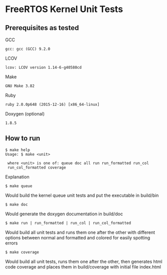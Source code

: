 # FreeRTOS Kernel Unit Tests

## Prerequisites as tested
GCC
```
gcc: gcc (GCC) 9.2.0
```
LCOV
```
lcov: LCOV version 1.14-6-g40580cd
```
Make
```
GNU Make 3.82
```
Ruby
```
ruby 2.0.0p648 (2015-12-16) [x86_64-linux]
```
Doxygen (optional)
```
1.8.5
```
## How to run
```
$ make help
Usage: $ make <unit>

 where <unit> is one of: queue doc all run run_formatted run_col
 run_col_formatted coverage
```
Explanation
```
$ make queue
```
Would build the kernel queue unit tests and put the executable in build/bin

```
$ make doc
```
Would generate the doxygen documentation in build/doc

```
$ make run | run_formatted | run_col | run_col_formatted 
```
Would build all unit tests and runs them one after the other with different
options between normal and formatted and colored for easily spotting errors

```
$ make coverage
```
Would build all unit tests, runs them one after the other, then generates html code
coverage and places them in build/coverage with initial file index.html

